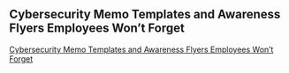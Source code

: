 ## Cybersecurity Memo Templates and Awareness Flyers Employees Won’t Forget
[Cybersecurity Memo Templates and Awareness Flyers Employees Won’t Forget](https://www.varonis.com/blog/cybersecurity-memo-templates/)

